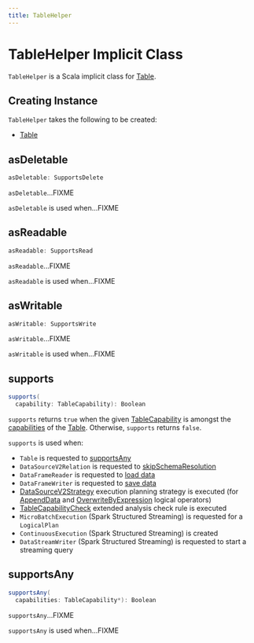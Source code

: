 ```yaml
---
title: TableHelper
---
```


# TableHelper Implicit Class

`TableHelper` is a Scala implicit class for [Table](#table).

## Creating Instance

`TableHelper` takes the following to be created:

* <span id="table"> [Table](Table.md)

## <span id="asDeletable"> asDeletable

```scala
asDeletable: SupportsDelete
```

`asDeletable`...FIXME

`asDeletable` is used when...FIXME

## <span id="asReadable"> asReadable

```scala
asReadable: SupportsRead
```

`asReadable`...FIXME

`asReadable` is used when...FIXME

## <span id="asWritable"> asWritable

```scala
asWritable: SupportsWrite
```

`asWritable`...FIXME

`asWritable` is used when...FIXME

## <span id="supports"> supports

```scala
supports(
  capability: TableCapability): Boolean
```

`supports` returns `true` when the given [TableCapability](TableCapability.md) is amongst the [capabilities](Table.md#capabilities) of the [Table](#table). Otherwise, `supports` returns `false`.

`supports` is used when:

* `Table` is requested to [supportsAny](#supportsAny)
* `DataSourceV2Relation` is requested to [skipSchemaResolution](../logical-operators/DataSourceV2Relation.md#skipSchemaResolution)
* `DataFrameReader` is requested to [load data](../DataFrameReader.md#load)
* `DataFrameWriter` is requested to [save data](../DataFrameWriter.md#save)
* [DataSourceV2Strategy](../execution-planning-strategies/DataSourceV2Strategy.md) execution planning strategy is executed (for [AppendData](../logical-operators/AppendData.md) and [OverwriteByExpression](../logical-operators/OverwriteByExpression.md) logical operators)
* [TableCapabilityCheck](../logical-analysis-rules/TableCapabilityCheck.md) extended analysis check rule is executed
* `MicroBatchExecution` (Spark Structured Streaming) is requested for a `LogicalPlan`
* `ContinuousExecution` (Spark Structured Streaming) is created
* `DataStreamWriter` (Spark Structured Streaming) is requested to start a streaming query

## <span id="supportsAny"> supportsAny

```scala
supportsAny(
  capabilities: TableCapability*): Boolean
```

`supportsAny`...FIXME

`supportsAny` is used when...FIXME

